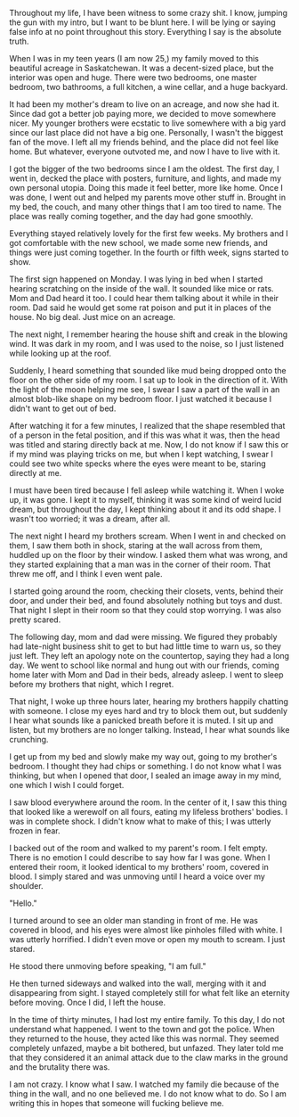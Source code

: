  Throughout my life, I have been witness to some crazy shit. I know, jumping the gun with my intro, but I want to be blunt here. I will be lying or saying false info at no point throughout this story. Everything I say is the absolute truth. 

 When I was in my teen years (I am now 25,) my family moved to this beautiful acreage in Saskatchewan. It was a decent-sized place, but the interior was open and huge. There were two bedrooms, one master bedroom, two bathrooms, a full kitchen, a wine cellar, and a huge backyard. 

 It had been my mother's dream to live on an acreage, and now she had it. Since dad got a better job paying more, we decided to move somewhere nicer. My younger brothers were ecstatic to live somewhere with a big yard since our last place did not have a big one. Personally, I wasn't the biggest fan of the move. I left all my friends behind, and the place did not feel like home. But whatever, everyone outvoted me, and now I have to live with it.

 I got the bigger of the two bedrooms since I am the oldest. The first day, I went in, decked the place with posters, furniture, and lights, and made my own personal utopia. Doing this made it feel better, more like home. Once I was done, I went out and helped my parents move other stuff in. Brought in my bed, the couch, and many other things that I am too tired to name. The place was really coming together, and the day had gone smoothly.

 Everything stayed relatively lovely for the first few weeks. My brothers and I got comfortable with the new school, we made some new friends, and things were just coming together. In the fourth or fifth week, signs started to show.

 The first sign happened on Monday. I was lying in bed when I started hearing scratching on the inside of the wall. It sounded like mice or rats. Mom and Dad heard it too. I could hear them talking about it while in their room. Dad said he would get some rat poison and put it in places of the house. No big deal. Just mice on an acreage.

 The next night, I remember hearing the house shift and creak in the blowing wind. It was dark in my room, and I was used to the noise, so I just listened while looking up at the roof. 

 Suddenly, I heard something that sounded like mud being dropped onto the floor on the other side of my room. I sat up to look in the direction of it. With the light of the moon helping me see, I swear I saw a part of the wall in an almost blob-like shape on my bedroom floor. I just watched it because I didn't want to get out of bed. 

 After watching it for a few minutes, I realized that the shape resembled that of a person in the fetal position, and if this was what it was, then the head was titled and staring directly back at me. Now, I do not know if I saw this or if my mind was playing tricks on me, but when I kept watching, I swear I could see two white specks where the eyes were meant to be, staring directly at me. 

 I must have been tired because I fell asleep while watching it. When I woke up, it was gone. I kept it to myself, thinking it was some kind of weird lucid dream, but throughout the day, I kept thinking about it and its odd shape. I wasn't too worried; it was a dream, after all.

 The next night I heard my brothers scream. When I went in and checked on them, I saw them both in shock, staring at the wall across from them, huddled up on the floor by their window. I asked them what was wrong, and they started explaining that a man was in the corner of their room. That threw me off, and I think I even went pale. 

 I started going around the room, checking their closets, vents, behind their door, and under their bed, and found absolutely nothing but toys and dust. That night I slept in their room so that they could stop worrying. I was also pretty scared.

 The following day, mom and dad were missing. We figured they probably had late-night business shit to get to but had little time to warn us, so they just left. They left an apology note on the countertop, saying they had a long day. We went to school like normal and hung out with our friends, coming home later with Mom and Dad in their beds, already asleep. I went to sleep before my brothers that night, which I regret.

 That night, I woke up three hours later, hearing my brothers happily chatting with someone. I close my eyes hard and try to block them out, but suddenly I hear what sounds like a panicked breath before it is muted. I sit up and listen, but my brothers are no longer talking. Instead, I hear what sounds like crunching. 

 I get up from my bed and slowly make my way out, going to my brother's bedroom. I thought they had chips or something. I do not know what I was thinking, but when I opened that door, I sealed an image away in my mind, one which I wish I could forget.

 I saw blood everywhere around the room. In the center of it, I saw this thing that looked like a werewolf on all fours, eating my lifeless brothers' bodies. I was in complete shock. I didn't know what to make of this; I was utterly frozen in fear.

 I backed out of the room and walked to my parent's room. I felt empty. There is no emotion I could describe to say how far I was gone. When I entered their room, it looked identical to my brothers' room, covered in blood. I simply stared and was unmoving until I heard a voice over my shoulder. 

 "Hello."

 I turned around to see an older man standing in front of me. He was covered in blood, and his eyes were almost like pinholes filled with white. I was utterly horrified. I didn't even move or open my mouth to scream. I just stared. 

 He stood there unmoving before speaking, "I am full." 

 He then turned sideways and walked into the wall, merging with it and disappearing from sight. I stayed completely still for what felt like an eternity before moving. Once I did, I left the house.

 In the time of thirty minutes, I had lost my entire family. To this day, I do not understand what happened. I went to the town and got the police. When they returned to the house, they acted like this was normal. They seemed completely unfazed, maybe a bit bothered, but unfazed. They later told me that they considered it an animal attack due to the claw marks in the ground and the brutality there was.

 I am not crazy. I know what I saw. I watched my family die because of the thing in the wall, and no one believed me. I do not know what to do. So I am writing this in hopes that someone will fucking believe me.